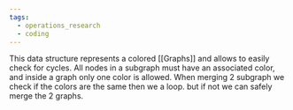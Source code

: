 ```yaml
---
tags:
  - operations_research
  - coding
---
```

This data structure represents a colored [[Graphs]] and allows to easily check for cycles. All nodes in a subgraph must have an associated color, and inside a graph only one color is allowed. When merging 2 subgraph we check if the colors are the same then we a loop. but if not we can safely merge the 2 graphs.